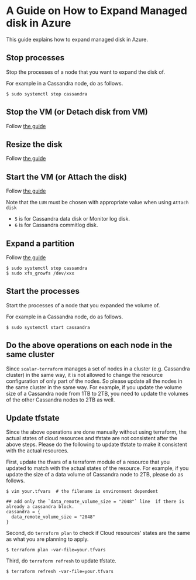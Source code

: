 # A Guide on How to Expand Managed disk in Azure

This guide explains how to expand managed disk in Azure.

## Stop processes

Stop the processes of a node that you want to expand the disk of.

For example in a Cassandra node, do as follows.

```console
$ sudo systemctl stop cassandra
```

## Stop the VM (or Detach disk from VM)

Follow [the guide](https://docs.microsoft.com/en-us/azure/devtest-labs/devtest-lab-attach-detach-data-disk#detach-a-data-disk)

## Resize the disk

Follow [the guide](https://docs.microsoft.com/en-us/azure/virtual-machines/linux/expand-disks#expand-an-azure-managed-disk)

## Start the VM (or Attach the disk)

Follow [the guide](https://docs.microsoft.com/en-us/azure/devtest-labs/devtest-lab-attach-detach-data-disk#attach-a-data-disk)

Note that the `LUN` must be chosen with appropriate value when using `Attach disk`

- `5` is for Cassandra data disk or Monitor log disk.
- `6` is for Cassandra commitlog disk.

## Expand a partition

Follow [the guide](https://docs.microsoft.com/en-us/azure/virtual-machines/linux/expand-disks#expand-a-disk-partition-and-filesystem)

```console
$ sudo systemctl stop cassandra
$ sudo xfs_growfs /dev/xxx
```

## Start the processes

Start the processes of a node that you expanded the volume of.

For example in a Cassandra node, do as follows.

```console
$ sudo systemctl start cassandra
```

## Do the above operations on each node in the same cluster

Since `scalar-terraform` manages a set of nodes in a cluster (e.g. Cassandra cluster) in the same way, it is not allowed to change the resource configuration of only part of the nodes. So please update all the nodes in the same cluster in the same way.
For example, if you update the volume size of a Cassandra node from 1TB to 2TB, you need to update the volumes of the other Cassandra nodes to 2TB as well.

## Update tfstate

Since the above operations are done manually without using terraform, the actual states of cloud resources and tfstate are not consistent after the above steps. Please do the following to update tfstate to make it consistent with the actual resources.

First, update the tfvars of a terraform module of a resource that you updated to match with the actual states of the resource.
For example, if you update the size of a data volume of Cassandra node to 2TB, please do as follows.

```console
$ vim your.tfvars  # the filename is environment dependent

## add only the `data_remote_volume_size = "2048"` line  if there is already a cassandra block.
cassandra = {
  data_remote_volume_size = "2048"
}
```

Second, do `terraform plan` to check if Cloud resources' states are the same as what you are planning to apply.

```console
$ terraform plan -var-file=your.tfvars
```

Third, do `terraform refresh` to update tfstate.

```console
$ terraform refresh -var-file=your.tfvars
```
